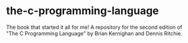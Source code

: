 # the-c-programming-language
The book that started it all for me! A repository for the second edition of
"The C Programming Language" by Brian Kernighan and Dennis Ritchie.
